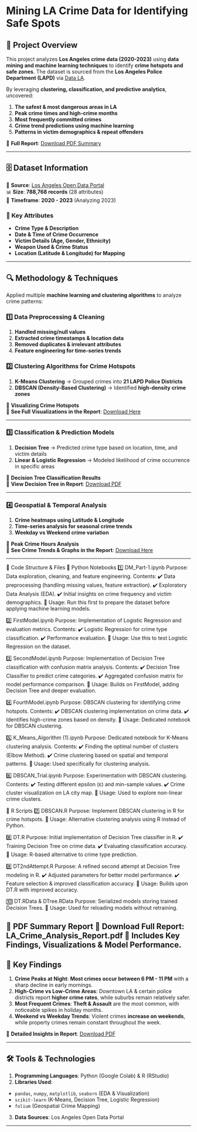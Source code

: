 
# **Mining LA Crime Data for Identifying Safe Spots**

## **📌 Project Overview**  
This project analyzes **Los Angeles crime data (2020-2023)** using **data mining and machine learning techniques** to identify **crime hotspots and safe zones**. The dataset is sourced from the **Los Angeles Police Department (LAPD)** via [Data LA](https://data.lacity.org/Public-Safety/Crime-Data-from-2020-to-Present/2nrs-mtv8).  

By leveraging **clustering, classification, and predictive analytics**, uncovered:  
1. **The safest & most dangerous areas in LA**  
2. **Peak crime times and high-crime months**  
3. **Most frequently committed crimes**  
4. **Crime trend predictions using machine learning**  
5. **Patterns in victim demographics & repeat offenders**  

📄 **Full Report**: [Download PDF Summary](https://github.com/your-repo/docs/LA_Crime_Analysis_Report.pdf)  

---

## **🗄 Dataset Information**  
📍 **Source**: [Los Angeles Open Data Portal](https://data.lacity.org/)  
📊 **Size**: **788,768 records** (28 attributes)  
📅 **Timeframe**: **2020 - 2023** (Analyzing 2023)  

### **🔑 Key Attributes**  
- **Crime Type & Description**  
- **Date & Time of Crime Occurrence**  
- **Victim Details (Age, Gender, Ethnicity)**  
- **Weapon Used & Crime Status**  
- **Location (Latitude & Longitude) for Mapping**  

---

## **🔍 Methodology & Techniques**  
Applied multiple **machine learning and clustering algorithms** to analyze crime patterns:

### **1️⃣ Data Preprocessing & Cleaning**  
1. **Handled missing/null values**  
2. **Extracted crime timestamps & location data**  
3. **Removed duplicates & irrelevant attributes**  
4. **Feature engineering for time-series trends**  

### **2️⃣ Clustering Algorithms for Crime Hotspots**  
1. **K-Means Clustering** → Grouped crimes into **21 LAPD Police Districts**  
2. **DBSCAN (Density-Based Clustering)** → Identified **high-density crime zones**  

📌 **Visualizing Crime Hotspots**  
📄 **See Full Visualizations in the Report**: [Download Here](https://github.com/your-repo/docs/LA_Crime_Analysis_Report.pdf)  

---

### **3️⃣ Classification & Prediction Models**  
1. **Decision Tree** → Predicted crime type based on location, time, and victim details  
2. **Linear & Logistic Regression** → Modeled likelihood of crime occurrence in specific areas  

📌 **Decision Tree Classification Results**  
📄 **View Decision Tree in Report**: [Download PDF](https://github.com/your-repo/docs/LA_Crime_Analysis_Report.pdf)  

---

### **4️⃣ Geospatial & Temporal Analysis**  
1. **Crime heatmaps using Latitude & Longitude**  
2. **Time-series analysis for seasonal crime trends**  
3. **Weekday vs Weekend crime variation**  

📌 **Peak Crime Hours Analysis**  
📄 **See Crime Trends & Graphs in the Report**: [Download Here](https://github.com/your-repo/docs/LA_Crime_Analysis_Report.pdf)  

---

📂 Code Structure & Files
📌 Python Notebooks
1️⃣ DM_Part-1.ipynb
Purpose: Data exploration, cleaning, and feature engineering.
Contents:
✔️ Data preprocessing (handling missing values, feature extraction).
✔️ Exploratory Data Analysis (EDA).
✔️ Initial insights on crime frequency and victim demographics.
📌 Usage: Run this first to prepare the dataset before applying machine learning models.

2️⃣ FirstModel.ipynb
Purpose: Implementation of Logistic Regression and evaluation metrics.
Contents:
✔️ Logistic Regression for crime type classification.
✔️ Performance evaluation.
📌 Usage: Use this to test Logistic Regression on the dataset.

3️⃣ SecondModel.ipynb
Purpose: Implementation of Decision Tree classification with confusion matrix analysis.
Contents:
✔️ Decision Tree Classifier to predict crime categories.
✔️ Aggregated confusion matrix for model performance comparison.
📌 Usage: Builds on FirstModel, adding Decision Tree and deeper evaluation.

4️⃣ FourthModel.ipynb
Purpose: DBSCAN clustering for identifying crime hotspots.
Contents:
✔️ DBSCAN clustering implementation on crime data.
✔️ Identifies high-crime zones based on density.
📌 Usage: Dedicated notebook for DBSCAN clustering.

5️⃣ K_Means_Algorithm (1).ipynb
Purpose: Dedicated notebook for K-Means clustering analysis.
Contents:
✔️ Finding the optimal number of clusters (Elbow Method).
✔️ Crime clustering based on spatial and temporal patterns.
📌 Usage: Used specifically for clustering analysis.

6️⃣ DBSCAN_Trial.ipynb
Purpose: Experimentation with DBSCAN clustering.
Contents:
✔️ Testing different epsilon (ε) and min-sample values.
✔️ Crime cluster visualization on LA city map.
📌 Usage: Used to explore non-linear crime clusters.

📌 R Scripts
7️⃣ DBSCAN.R
Purpose: Implement DBSCAN clustering in R for crime hotspots.
📌 Usage: Alternative clustering analysis using R instead of Python.

8️⃣ DT.R
Purpose: Initial implementation of Decision Tree classifier in R.
✔️ Training Decision Tree on crime data.
✔️ Evaluating classification accuracy.
📌 Usage: R-based alternative to crime type prediction.

9️⃣ DT2ndAttempt.R
Purpose: A refined second attempt at Decision Tree modeling in R.
✔️ Adjusted parameters for better model performance.
✔️ Feature selection & improved classification accuracy.
📌 Usage: Builds upon DT.R with improved accuracy.

🔟 DT.RData & DTree.RData
Purpose: Serialized models storing trained Decision Trees.
📌 Usage: Used for reloading models without retraining.

📄 PDF Summary Report
📄 Download Full Report: LA_Crime_Analysis_Report.pdf
🔹 Includes Key Findings, Visualizations & Model Performance.
---

## **🔑 Key Findings**  

1. **Crime Peaks at Night**: **Most crimes occur between 6 PM - 11 PM** with a sharp decline in early mornings.  
2. **High-Crime vs Low-Crime Areas**: Downtown LA & certain police districts report **higher crime rates**, while suburbs remain relatively safer.  
3. **Most Frequent Crimes**: **Theft & Assault** are the most common, with noticeable spikes in holiday months.  
4. **Weekend vs Weekday Trends**: Violent crimes **increase on weekends**, while property crimes remain constant throughout the week.  

📄 **Detailed Insights in Report**: [Download PDF](https://github.com/your-repo/docs/LA_Crime_Analysis_Report.pdf)  

---

## **🛠 Tools & Technologies**  
1. **Programming Languages**: Python (Google Colab) & R (RStudio)  
2. **Libraries Used**:  
- `pandas`, `numpy`, `matplotlib`, `seaborn` (EDA & Visualization)  
- `scikit-learn` (K-Means, Decision Tree, Logistic Regression)  
- `folium` (Geospatial Crime Mapping)  
3. **Data Sources**: Los Angeles Open Data Portal  

---
